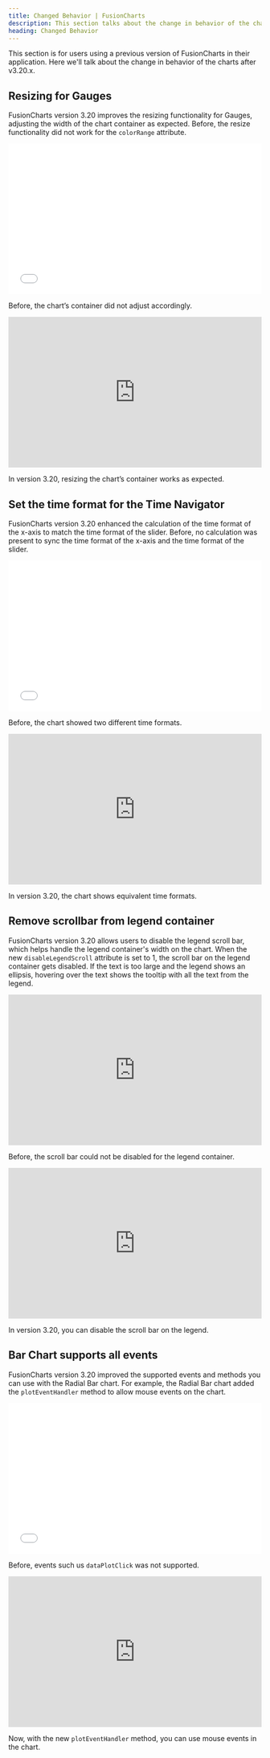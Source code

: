```yaml
---
title: Changed Behavior | FusionCharts
description: This section talks about the change in behavior of the charts with the latest released version.
heading: Changed Behavior
---
```


This section is for users using a previous version of FusionCharts in their application. Here we'll talk about the change in behavior of the charts after v3.20.x.

## Resizing for Gauges

FusionCharts version 3.20 improves the resizing functionality for Gauges, adjusting the width of the chart container as expected. Before, the resize functionality did not work for the `colorRange` attribute.

<iframe width="100%" height="300" src="//jsfiddle.net/srishti_fc/wsqux3p4/2/embedded/result/" allowfullscreen="allowfullscreen" allowpaymentrequest frameborder="0"></iframe>

Before, the chart’s container did not adjust accordingly.

<iframe height="300" style="width: 100%;" scrolling="no" title="SUPPORT-2150" src="https://codepen.io/fusioncharts/embed/QWVvMde/5a4745f916723b609b51a82c4bed00e4?default-tab=result" frameborder="no" loading="lazy" allowtransparency="true" allowfullscreen="true">
  See the Pen <a href="https://codepen.io/fusioncharts/pen/QWVvMde/5a4745f916723b609b51a82c4bed00e4">
  SUPPORT-2150</a> by FusionCharts (<a href="https://codepen.io/fusioncharts">@fusioncharts</a>)
  on <a href="https://codepen.io">CodePen</a>.
</iframe>

In version 3.20, resizing the chart’s container works as expected.


## Set the time format for the Time Navigator

FusionCharts version 3.20 enhanced the calculation of the time format of the x-axis to match the time format of the slider. Before, no calculation was present to sync the time format of the x-axis and the time format of the slider.

<iframe width="100%" height="300" src="//jsfiddle.net/k7pexwmv/1/embedded/result/" allowfullscreen="allowfullscreen" allowpaymentrequest frameborder="0"></iframe>

Before, the chart showed two different time formats.


<iframe height="300" style="width: 100%;" scrolling="no" title="SUPPORT-2242(5)" src="https://codepen.io/fusioncharts/embed/KKxmmKN/f528a1998ee5964dcca6bc8e402ebb4d?default-tab=result" frameborder="no" loading="lazy" allowtransparency="true" allowfullscreen="true">
  See the Pen <a href="https://codepen.io/fusioncharts/pen/KKxmmKN/f528a1998ee5964dcca6bc8e402ebb4d">
  SUPPORT-2242(5)</a> by FusionCharts (<a href="https://codepen.io/fusioncharts">@fusioncharts</a>)
  on <a href="https://codepen.io">CodePen</a>.
</iframe>

In version 3.20, the chart shows equivalent time formats. 
 

## Remove scrollbar from legend container

FusionCharts version 3.20 allows users to disable the legend scroll bar, which helps handle the legend container's width on the chart. When the new `disableLegendScroll` attribute is set to 1, the scroll bar on the legend container gets disabled. If the text is too large and the legend shows an ellipsis, hovering over the text shows the tooltip with all the text from the legend. 

<iframe height="300" style="width: 100%;" scrolling="no" title="Doughnut (SUPPORT 2099)-2" src="https://codepen.io/fusioncharts/embed/YzYgaMx/1eece64ba02a22f3eafcd54e94349e41?default-tab=result" frameborder="no" loading="lazy" allowtransparency="true" allowfullscreen="true">
  See the Pen <a href="https://codepen.io/fusioncharts/pen/YzYgaMx/1eece64ba02a22f3eafcd54e94349e41">
  Doughnut (SUPPORT 2099)-2</a> by FusionCharts (<a href="https://codepen.io/fusioncharts">@fusioncharts</a>)
  on <a href="https://codepen.io">CodePen</a>.
</iframe>

Before, the scroll bar could not be disabled for the legend container.

<iframe height="300" style="width: 100%;" scrolling="no" title="SUPPORT-2099(1)" src="https://codepen.io/fusioncharts/embed/zYJwPxb/3cff964d5500a4f2a70ade0dbc823585?default-tab=result" frameborder="no" loading="lazy" allowtransparency="true" allowfullscreen="true">
  See the Pen <a href="https://codepen.io/fusioncharts/pen/zYJwPxb/3cff964d5500a4f2a70ade0dbc823585">
  SUPPORT-2099(1)</a> by FusionCharts (<a href="https://codepen.io/fusioncharts">@fusioncharts</a>)
  on <a href="https://codepen.io">CodePen</a>.
</iframe>

In version 3.20, you can disable the scroll bar on the legend.


## Bar Chart supports all events

FusionCharts version 3.20 improved the supported events and methods you can use with the Radial Bar chart. For example, the Radial Bar chart added the `plotEventHandler` method to allow mouse events on the chart. 

<iframe width="100%" height="300" src="//jsfiddle.net/v394y5kd/4/embedded/result/" allowfullscreen="allowfullscreen" allowpaymentrequest frameborder="0"></iframe>


Before, events such us `dataPlotClick` was not supported.


<iframe height="300" style="width: 100%;" scrolling="no" title="SUPPORT-2256(1)" src="https://codepen.io/fusioncharts/embed/jOvmBmN/3cba33973ef236d3a59fad4a28c0a99e?default-tab=result" frameborder="no" loading="lazy" allowtransparency="true" allowfullscreen="true">
  See the Pen <a href="https://codepen.io/fusioncharts/pen/jOvmBmN/3cba33973ef236d3a59fad4a28c0a99e">
  SUPPORT-2256(1)</a> by FusionCharts (<a href="https://codepen.io/fusioncharts">@fusioncharts</a>)
  on <a href="https://codepen.io">CodePen</a>.
</iframe>


Now, with the new `plotEventHandler` method, you can use mouse events in the chart.


